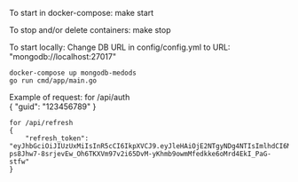 To start in docker-compose:
    make start

To stop and/or delete containers:
    make stop

To start locally:
    Change DB URL in config/config.yml to
        URL: "mongodb://localhost:27017"

    docker-compose up mongodb-medods
    go run cmd/app/main.go


Example of request:
    for /api/auth  
    {
        "guid": "123456789"
    }

    for /api/refresh
    {
        "refresh_token": "eyJhbGciOiJIUzUxMiIsInR5cCI6IkpXVCJ9.eyJleHAiOjE2NTgyNDg4NTIsImlhdCI6MTY1NTY1Njg1MiwiVVVJRCI6IjEyMzQ1In0.HwHKoHMtwNTOzbZ-ps8Jhw7-8srjevEw_Oh6TKXVm97v2i65DvM-yKhmb9owmMfedkke6oMrd4EkI_PaG-stfw"
    }
